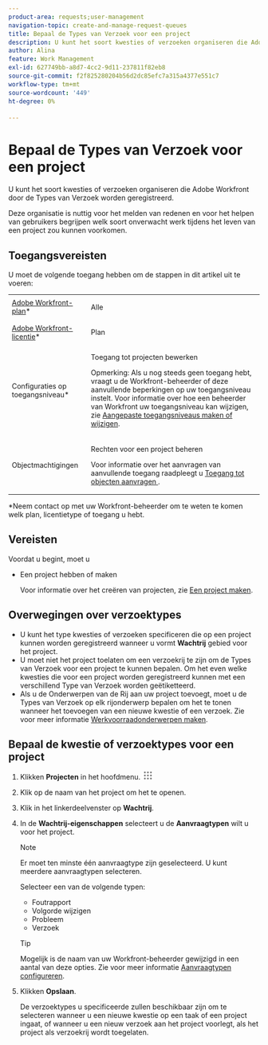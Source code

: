 ```yaml
---
product-area: requests;user-management
navigation-topic: create-and-manage-request-queues
title: Bepaal de Types van Verzoek voor een project
description: U kunt het soort kwesties of verzoeken organiseren die Adobe Workfront door de Types van Verzoek worden geregistreerd.
author: Alina
feature: Work Management
exl-id: 627749bb-a8d7-4cc2-9d11-237811f82eb8
source-git-commit: f2f825280204b56d2dc85efc7a315a4377e551c7
workflow-type: tm+mt
source-wordcount: '449'
ht-degree: 0%

---
```


# Bepaal de Types van Verzoek voor een project

U kunt het soort kwesties of verzoeken organiseren die Adobe Workfront door de Types van Verzoek worden geregistreerd.

Deze organisatie is nuttig voor het melden van redenen en voor het helpen van gebruikers begrijpen welk soort onverwacht werk tijdens het leven van een project zou kunnen voorkomen.

## Toegangsvereisten

U moet de volgende toegang hebben om de stappen in dit artikel uit te voeren:

<table style="table-layout:auto"> 
 <col> 
 <col> 
 <tbody> 
  <tr> 
   <td role="rowheader"><a href="https://www.workfront.com/plans" target="_blank">Adobe Workfront-plan</a>*</td> 
   <td> <p>Alle</p> </td> 
  </tr> 
  <tr> 
   <td role="rowheader"><a href="https://one.workfront.com/s/document-item?bundleId=the-new-workfront-experience&amp;topicId=Content%2FAdministration_and_Setup%2FAdd_users%2FAccess_levels_and_object_permissions%2Fwf-licenses.html&amp;_LANG=en" target="_blank">Adobe Workfront-licentie</a>*</td> 
   <td> <p>Plan </p> </td> 
  </tr> 
  <tr> 
   <td role="rowheader">Configuraties op toegangsniveau*</td> 
   <td> <p>Toegang tot projecten bewerken</p> <p>Opmerking: Als u nog steeds geen toegang hebt, vraagt u de Workfront-beheerder of deze aanvullende beperkingen op uw toegangsniveau instelt. Voor informatie over hoe een beheerder van Workfront uw toegangsniveau kan wijzigen, zie <a href="../../../administration-and-setup/add-users/configure-and-grant-access/create-modify-access-levels.md" class="MCXref xref">Aangepaste toegangsniveaus maken of wijzigen</a>.</p> </td> 
  </tr> 
  <tr> 
   <td role="rowheader">Objectmachtigingen</td> 
   <td> <p>Rechten voor een project beheren</p> <p>Voor informatie over het aanvragen van aanvullende toegang raadpleegt u <a href="../../../workfront-basics/grant-and-request-access-to-objects/request-access.md" class="MCXref xref">Toegang tot objecten aanvragen </a>.</p> </td> 
  </tr> 
 </tbody> 
</table>

&#42;Neem contact op met uw Workfront-beheerder om te weten te komen welk plan, licentietype of toegang u hebt.

## Vereisten

Voordat u begint, moet u

* Een project hebben of maken

   Voor informatie over het creëren van projecten, zie [Een project maken](../../../manage-work/projects/create-projects/create-project.md).

## Overwegingen over verzoektypes

* U kunt het type kwesties of verzoeken specificeren die op een project kunnen worden geregistreerd wanneer u vormt **Wachtrij** gebied voor het project.
* U moet niet het project toelaten om een verzoekrij te zijn om de Types van Verzoek voor een project te kunnen bepalen. Om het even welke kwesties die voor een project worden geregistreerd kunnen met een verschillend Type van Verzoek worden geëtiketteerd.
* Als u de Onderwerpen van de Rij aan uw project toevoegt, moet u de Types van Verzoek op elk rijonderwerp bepalen om het te tonen wanneer het toevoegen van een nieuwe kwestie of een verzoek. Zie voor meer informatie [Werkvoorraadonderwerpen maken](../../../manage-work/requests/create-and-manage-request-queues/create-queue-topics.md).

## Bepaal de kwestie of verzoektypes voor een project

1. Klikken **Projecten** in het hoofdmenu. ![](assets/main-menu-icon.png)

1. Klik op de naam van het project om het te openen.
1. Klik in het linkerdeelvenster op **Wachtrij**.
1. In de **Wachtrij-eigenschappen** selecteert u de **Aanvraagtypen** wilt u voor het project.

   >[!NOTE]
   >
   >Er moet ten minste één aanvraagtype zijn geselecteerd. U kunt meerdere aanvraagtypen selecteren.

   Selecteer een van de volgende typen:

   * Foutrapport
   * Volgorde wijzigen
   * Probleem
   * Verzoek

   >[!TIP]
   >
   >Mogelijk is de naam van uw Workfront-beheerder gewijzigd in een aantal van deze opties. Zie voor meer informatie [Aanvraagtypen configureren](../../../administration-and-setup/set-up-workfront/configure-system-defaults/configure-request-types.md).

1. Klikken **Opslaan**.

   De verzoektypes u specificeerde zullen beschikbaar zijn om te selecteren wanneer u een nieuwe kwestie op een taak of een project ingaat, of wanneer u een nieuw verzoek aan het project voorlegt, als het project als verzoekrij wordt toegelaten.
